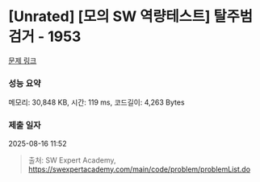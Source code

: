 # [Unrated] [모의 SW 역량테스트] 탈주범 검거 - 1953 

[문제 링크](https://swexpertacademy.com/main/code/problem/problemDetail.do?contestProbId=AV5PpLlKAQ4DFAUq) 

### 성능 요약

메모리: 30,848 KB, 시간: 119 ms, 코드길이: 4,263 Bytes

### 제출 일자

2025-08-16 11:52



> 출처: SW Expert Academy, https://swexpertacademy.com/main/code/problem/problemList.do
